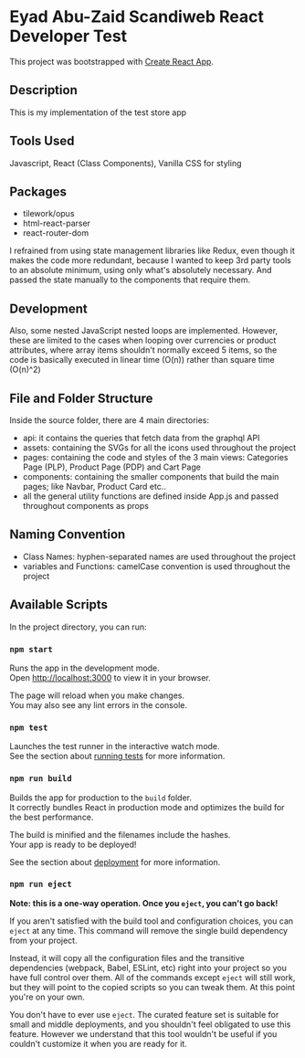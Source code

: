 # Eyad Abu-Zaid Scandiweb React Developer Test

This project was bootstrapped with [Create React App](https://github.com/facebook/create-react-app).

## Description

This is my implementation of the test store app 

## Tools Used

Javascript, React (Class Components), Vanilla CSS for styling 

## Packages

- tilework/opus
- html-react-parser
- react-router-dom

I refrained from using state management libraries like Redux, even though it makes the code more redundant,
because  I wanted to keep 3rd party tools to an absolute minimum,
using only what's absolutely necessary. And passed the state manually to the components that require them.

## Development

Also, some nested JavaScript nested loops are implemented. However, these are limited to the cases when looping over
currencies or product attributes, where array items shouldn't normally exceed 5 items, so the code is basically executed
in linear time (O(n)) rather than square time (O(n)^2)

## File and Folder Structure

Inside the source folder, there are 4 main directories:

- api: it contains the queries that fetch data from the graphql API
- assets: containing the SVGs for all the icons used throughout the project
- pages: containing the code and styles of the 3 main views: Categories Page (PLP), Product Page (PDP) and Cart Page
- components: containing the smaller components that build the main pages; like Navbar, Product Card etc..
- all the general utility functions are defined inside App.js and passed throughout components as props


## Naming Convention

- Class Names: hyphen-separated names are used throughout the project
- variables and Functions: camelCase convention is used throughout the project


## Available Scripts

In the project directory, you can run:

### `npm start`

Runs the app in the development mode.\
Open [http://localhost:3000](http://localhost:3000) to view it in your browser.

The page will reload when you make changes.\
You may also see any lint errors in the console.

### `npm test`

Launches the test runner in the interactive watch mode.\
See the section about [running tests](https://facebook.github.io/create-react-app/docs/running-tests) for more information.

### `npm run build`

Builds the app for production to the `build` folder.\
It correctly bundles React in production mode and optimizes the build for the best performance.

The build is minified and the filenames include the hashes.\
Your app is ready to be deployed!

See the section about [deployment](https://facebook.github.io/create-react-app/docs/deployment) for more information.

### `npm run eject`

**Note: this is a one-way operation. Once you `eject`, you can't go back!**

If you aren't satisfied with the build tool and configuration choices, you can `eject` at any time. This command will remove the single build dependency from your project.

Instead, it will copy all the configuration files and the transitive dependencies (webpack, Babel, ESLint, etc) right into your project so you have full control over them. All of the commands except `eject` will still work, but they will point to the copied scripts so you can tweak them. At this point you're on your own.

You don't have to ever use `eject`. The curated feature set is suitable for small and middle deployments, and you shouldn't feel obligated to use this feature. However we understand that this tool wouldn't be useful if you couldn't customize it when you are ready for it.
